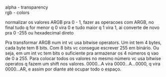 alpha - transparency  
rgb - colors  
  
normalizar os valores ARGB pra 0 - 1, fazer as operacoes com ARGB, no final tudo q for menor q 0 vira 0 e tudo maior q 1 vira 1, ai converte de novo pra 0 -255 ou hexadecimal direto
  
Pra transformar ARGB num int vc usa bitwise operators. Um int tem 4 bytes, cada byte tem 8 bits. Com 8 bits vc consegue escrever 255 em binário. Ou seja, em um int vc tem bits o suficiente pra armazenar os 4 números q vao de 0 a 255. Para colocar todos os valores no mesmo número vc usa bitwise operatos q fazem um shift nos valores. 0000...A vira 0000...A...0000, q vira 0000...AR, e assim por diante até ocupar todo o espaço.
